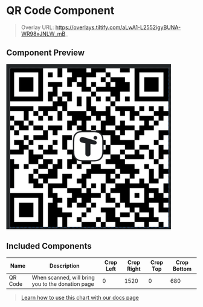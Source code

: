 # QR Code Component

> Overlay URL: https://overlays.tiltify.com/aLwA1-L2552igyBUNA-WR98xJNLW_mB_

## Component Preview

![](./qr_overlay_preview.png)

## Included Components

| Name | Description | Crop Left | Crop Right | Crop Top | Crop Bottom |
| --- | --- | --- | --- | --- | --- |
| QR Code | When scanned, will bring you to the donation page | 0 | 1520 | 0 | 680 |

> [Learn how to use this chart with our docs page](/streamers-setup/overlays/separate-merged-components/)
